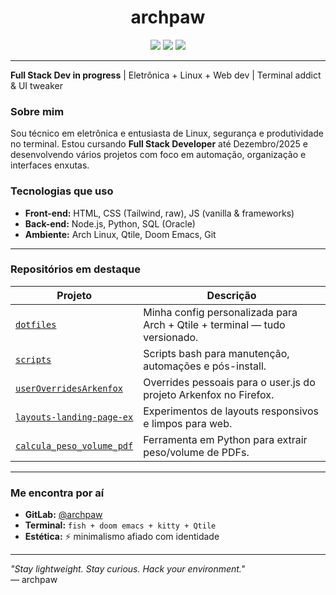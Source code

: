 <h1 align="center">archpaw</h1>

<p align="center">
  <img src="https://img.shields.io/badge/Linux-Arch-blue?style=for-the-badge&logo=arch-linux&logoColor=white" />
    <img src="https://img.shields.io/badge/Editor-Doom%20Emacs-57A143?style=for-the-badge&logo=gnuemacs&logoColor=white" />
      <img src="https://img.shields.io/badge/Terminal-🐾-Cyan?style=for-the-badge" />
      </p>

  ---

  **Full Stack Dev in progress** | Eletrônica + Linux + Web dev | Terminal addict & UI tweaker

  ### Sobre mim

  Sou técnico em eletrônica e entusiasta de Linux, segurança e produtividade no terminal. Estou cursando **Full Stack Developer** até Dezembro/2025 e desenvolvendo vários projetos com foco em automação, organização e interfaces enxutas.

  ### Tecnologias que uso

  - **Front-end:** HTML, CSS (Tailwind, raw), JS (vanilla & frameworks)
  - **Back-end:** Node.js, Python, SQL (Oracle)
  - **Ambiente:** Arch Linux, Qtile, Doom Emacs, Git

  ---

  ### Repositórios em destaque

  | Projeto | Descrição |
  |--------|-----------|
  | [`dotfiles`](https://gitlab.com/archpaw/dotfiles) | Minha config personalizada para Arch + Qtile + terminal — tudo versionado. |
  | [`scripts`](https://gitlab.com/archpaw/scripts) | Scripts bash para manutenção, automações e pós-install. |
  | [`userOverridesArkenfox`](https://gitlab.com/archpaw/userOverridesArkenfox) | Overrides pessoais para o user.js do projeto Arkenfox no Firefox. |
  | [`layouts-landing-page-ex`](https://gitlab.com/archpaw/layouts-landing-page-ex) | Experimentos de layouts responsivos e limpos para web. |
  | [`calcula_peso_volume_pdf`](https://gitlab.com/archpaw/calcula_peso_volume_pdf) | Ferramenta em Python para extrair peso/volume de PDFs. |

  <!-- ---

  ### Status de atividade

  ![GitLab Streak Graph](https://github-readme-streak-stats.herokuapp.com/?user=archpaw&theme=tokyonight_duo) -->

  ---

  ### Me encontra por aí

  - **GitLab:** [@archpaw](https://gitlab.com/archpaw)
  - **Terminal:** `fish + doom emacs + kitty + Qtile`
  - **Estética:** ⚡ minimalismo afiado com identidade

  ---

  _"Stay lightweight. Stay curious. Hack your environment."_  
  — archpaw